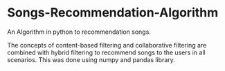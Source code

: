 # Songs-Recommendation-Algorithm
An Algorithm in python to recommendation songs.

The concepts of content-based filtering and collaborative filtering are combined with hybrid filtering to recommend songs to the users in all scenarios.
This was done using numpy and pandas library.

